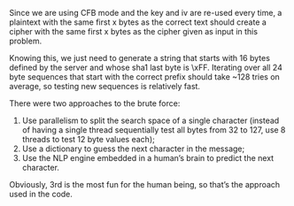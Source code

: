 Since we are using CFB mode and the key and iv are re-used every time, a plaintext with the same first x bytes as the
correct text should create a cipher with the same first x bytes as the cipher given as input in this problem.

Knowing this, we just need to generate a string that starts with 16 bytes defined by the server and whose sha1 last byte
is \xFF. Iterating over all 24 byte sequences that start with the correct prefix should take ~128 tries on average, so
testing new sequences is relatively fast.

There were two approaches to the brute force:
1) Use parallelism to split the search space of a single character (instead of having a single thread sequentially test
   all bytes from 32 to 127, use 8 threads to test 12 byte values each);
2) Use a dictionary to guess the next character in the message;
3) Use the NLP engine embedded in a human’s brain to predict the next character.

Obviously, 3rd is the most fun for the human being, so that’s the approach used in the code.
